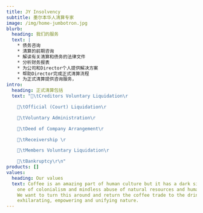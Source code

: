 ```yaml
---
title: JY Insolvency
subtitle: 墨尔本华人清算专家
image: /img/home-jumbotron.jpg
blurb:
  heading: 我们的服务
  text: |
    * 债务咨询
    * 清算的前期咨询
    * 解读有关清算和债务的法律文件
    * 分析财务报表
    * 为公司和Director个人提供解决方案
    * 帮助Director完成正式清算流程
    * 为正式清算提供咨询服务，
intro:
  heading: 正式清算包括
  text: "\tCreditors Voluntary Liquidation\r

    \tOfficial (Court) Liquidation\r

    \tVoluntary Administration\r

    \tDeed of Company Arrangement\r

    \tReceivership \r

    \tMembers Voluntary Liquidation\r

    \tBankruptcy\r\n"
products: []
values:
  heading: Our values
  text: Coffee is an amazing part of human culture but it has a dark side too –
    one of colonialism and mindless abuse of natural resources and human lives.
    We want to turn this around and return the coffee trade to the drink’s
    exhilarating, empowering and unifying nature.
---
```


